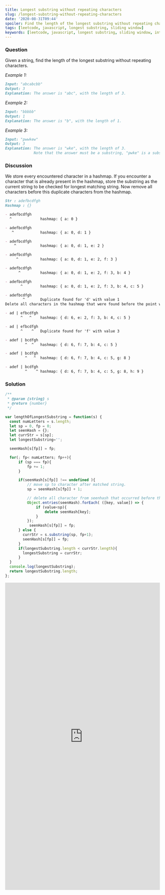 ```yaml
---
title: Longest substring without repeating characters
slug: /longest-substring-without-repeating-characters
date: '2020-08-31T09:44'
spoiler: Find the length of the longest substring without repeating characters.
tags: [leetcode, javascript, longest substring, sliding window]
keywords: [leetcode, javascript, longest substring, sliding window, interview questions, non repeating characters, hashmap]
---
```

### Question
Given a string, find the length of the longest substring without repeating characters.

*Example 1:*
```md
Input: "abcabcbb"
Output: 3
Explanation: The answer is "abc", with the length of 3.
```
*Example 2:*
```md
Input: "bbbbb"
Output: 1
Explanation: The answer is "b", with the length of 1.
```
*Example 3:*
```md
Input: "pwwkew"
Output: 3
Explanation: The answer is "wke", with the length of 3.
             Note that the answer must be a substring, "pwke" is a subsequence and not a substring.
```

### Discussion
We store every encountered character in a hashmap. If you encounter a character that is already present in the hashmap, store the substring as the current string to be checked for longest matching string. Now remove all characters before this duplicate characters from the hashmap.

```md
Str : adefbcdfgh
Hashmap : {}

- adefbcdfgh
  ^             hashmap: { a: 0 }

- adefbcdfgh
   ^            hashmap: { a: 0, d: 1 }

- adefbcdfgh
    ^           hashmap: { a: 0, d: 1, e: 2 }

- adefbcdfgh
     ^          hashmap: { a: 0, d: 1, e: 2, f: 3 }

- adefbcdfgh
      ^         hashmap: { a: 0, d: 1, e: 2, f: 3, b: 4 }

- adefbcdfgh
       ^        hashmap: { a: 0, d: 1, e: 2, f: 3, b: 4, c: 5 }

- adefbcdfgh
        ^       Duplicate found for 'd' with value 1
Delete all characters in the hashmap that were found before the point where the first 'd' i.e 1

- ad | efbcdfgh
       ^   ^    hashmap: { d: 6, e: 2, f: 3, b: 4, c: 5 }

- ad | efbcdfgh
       ^    ^   Duplicate found for 'f' with value 3

- adef | bcdfgh
         ^  ^   hashmap: { d: 6, f: 7, b: 4, c: 5 }

- adef | bcdfgh
         ^   ^  hashmap: { d: 6, f: 7, b: 4, c: 5, g: 8 }

- adef | bcdfgh
         ^    ^ hashmap: { d: 6, f: 7, b: 4, c: 5, g: 8, h: 9 }
```

### Solution
```js
/**
 * @param {string} s
 * @return {number}
 */

var lengthOfLongestSubstring = function(s) {
  const numLetters = s.length;
  let sp = 0, fp = 0;
  let seenHash = {};
  let currStr = s[sp];
  let longestSubstring='';

  seenHash[s[fp]] = fp;

  for(; fp< numLetters; fp++){
      if (sp === fp){
          fp += 1;
      }

      if(seenHash[s[fp]] !== undefined ){
          // move sp to character after matched string.
          sp = seenHash[s[fp]] + 1;

          // delete all character from seenhash that occurred before this new pointer.
          Object.entries(seenHash).forEach( ([key, value]) => {
              if (value<sp){
                  delete seenHash[key];
              }
          });
           seenHash[s[fp]] = fp;
      } else {
        currStr = s.substring(sp, fp+1);
        seenHash[s[fp]] = fp;
      }
      if(longestSubstring.length < currStr.length){
        longestSubstring = currStr;
      }
  }
  console.log(longestSubstring);
  return longestSubstring.length;
};
```
<iframe height="1000px" width="100%" src="https://repl.it/@jagzviruz/Longest-substring-without-repeating-characters?lite=true" scrolling="no" frameborder="no" allowtransparency="true" allowfullscreen="true" sandbox="allow-forms allow-pointer-lock allow-popups allow-same-origin allow-scripts allow-modals"></iframe>
